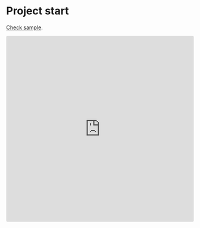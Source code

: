 # Project start

[Check sample](https://codesandbox.io/s/Revogrid-svelte-d3zhi).

<ClientOnly>
  <iframe src="https://codesandbox.io/embed/Revogrid-svelte-latest-7g7vo8?fontsize=14&hidenavigation=1&theme=dark"
     style="width:100%; height:500px; border:0; border-radius: 4px; overflow:hidden;"
     title="Revogrid-Svelte_Latest"
     allow="accelerometer; ambient-light-sensor; camera; encrypted-media; geolocation; gyroscope; hid; microphone; midi; payment; usb; vr; xr-spatial-tracking"
     sandbox="allow-forms allow-modals allow-popups allow-presentation allow-same-origin allow-scripts"
   ></iframe>
</ClientOnly>
